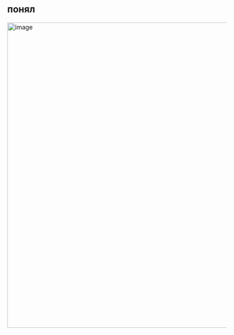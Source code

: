 ## понял
<img width="930" height="700" alt="image" src="https://github.com/user-attachments/assets/2c9904ec-046a-4dc8-8c16-9b49d4b19c40" />

